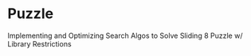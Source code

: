 # Puzzle
Implementing and Optimizing Search Algos to Solve Sliding 8 Puzzle w/ Library Restrictions

